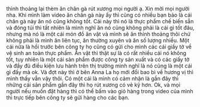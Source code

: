 thỉnh thoảng lại thèm ăn chân gà rút xương mọi người ạ. Xin mời mọi người nha. Khi mình làm video ăn chân gà này ấy thì cũng có nhiều bạn bảo là cái chân gà này ăn nó cũng không tốt. Cái này thì nó là thực phẩm chế biến sẵn và đóng túi thì tất nhiên là mình nghĩ ăn nó cũng không phải là cái gì tốt đâu, nhưng mà nó là một cái món đồ ăn vặt và mình sẽ ăn thỉnh thoảng thôi chứ không phải là mình ăn liên tục, ăn thường xuyên và ăn số lượng nhiều. Một cái nữa là hồi trước bên công ty họ cũng có gửi cho mình các cái giấy tờ về vệ sinh an toàn thực phẩm. Ăn vặt thì thật sự là có rất nhiều cái nó không tốt, tuy nhiên là một cái sản phẩm được công ty sản xuất và có các giấy tờ và đầy đủ điều kiện lưu hành trên thị trường mình nghĩ là nó cũng là một cái gì đấy mà ok. Và đợt này thì ở bên Anna La họ mới đổi bao bì về hương vị thì mình thấy vẫn vậy thôi. Có một cái là mình có cảm nhận là gần đây thì những cái sản phẩm gần đây thì họ rút xương có vẻ kỹ hơn. Ok, và mọi người nếu muốn đặt hàng thì có thể bấm vào giỏ hàng trong video của mình thì trực tiếp bên công ty sẽ gửi hàng cho các bạn.